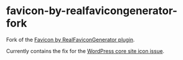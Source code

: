 # favicon-by-realfavicongenerator-fork
Fork of the [Favicon by RealFaviconGenerator plugin](https://wordpress.org/plugins/favicon-by-realfavicongenerator/).

Currently contains the fix for the [WordPress core site icon issue](https://wordpress.org/support/topic/wordpress-default-icon-under-favicon-ico/#post-12722307).
